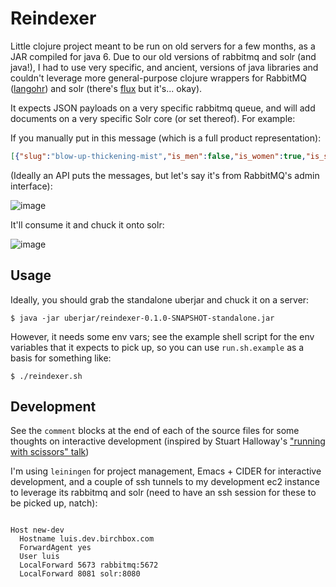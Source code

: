 # Reindexer

Little clojure project meant to be run on old servers for a few months, as a JAR compiled for java 6. Due to our old versions of rabbitmq and solr (and java!), I had to use very specific, and ancient, versions of java libraries and couldn't leverage more general-purpose clojure wrappers for RabbitMQ ([langohr](http://clojurerabbitmq.info/)) and solr (there's [flux](https://github.com/mwmitchell/flux) but it's... okay).

It expects JSON payloads on a very specific rabbitmq queue, and will add documents on a very specific Solr core (or set thereof). For example:

If you manually put in this message (which is a full product representation):

```json
[{"slug":"blow-up-thickening-mist","is_men":false,"is_women":true,"is_searchable":true,"updated_at":"2018-10-22T02:11:34Z","id":"111","magento_id":"111","url":"/shop/blow-up-thickening-mist","title":"HELLO FROM UBERJAR","product_name":"blowPro Blow Up Thickening Mist","sku":"BLOW-MIS-THICK-FZ","type":"simple","family":"default","product_notes":"","ship_with_box":0,"presale_only":0,"mes_title":"","mes_short_description":"","mes_full_description":"HERES THE CHANGES","mes_size":"","mes_additional_notes":"","is_changeable_subscription":0,"is_lifestyle":null,"mes_group_id":"","key_ingredients":"","great_for":"YOUR HAIR","meta_title":"Blow Up Thickening Mist ","meta_keyword":"","meta_description":"","images":"{\"pdp\":{\"url\":\"https://www.luis-beta.dev.birchbox.com/shop/media/catalog/product/cache/1/small_image/384x384/163b81649b7ef7bc8a00b0066e59ae0a/t/e/test-image-2-1.jpg\",\"width\":384,\"height\":384,\"is_placeholder\":false},\"box_list\":{\"url\":\"https://www.luis-beta.dev.birchbox.com/shop/media/catalog/product/cache/1/small_image/200x176/163b81649b7ef7bc8a00b0066e59ae0a/t/e/test-image-2-1.jpg\",\"width\":200,\"height\":176,\"is_placeholder\":false},\"box_feature\":{\"url\":\"https://www.luis-beta.dev.birchbox.com/shop/media/catalog/product/cache/1/small_image/640x528/163b81649b7ef7bc8a00b0066e59ae0a/t/e/test-image-2-1.jpg\",\"width\":640,\"height\":528,\"is_placeholder\":false}}","media_s":"[{\"format\":\"image\",\"type\":\"primary\",\"position\":1,\"sizes\":{\"large\":{\"url\":\"https://www.luis-beta.dev.birchbox.com/shop/media/catalog/product/cache/1/small_image/384x384/163b81649b7ef7bc8a00b0066e59ae0a/t/e/test-image-2-1.jpg\",\"width\":384,\"height\":384,\"is_placeholder\":false},\"small\":{\"url\":\"https://www.luis-beta.dev.birchbox.com/shop/media/catalog/product/cache/1/small_image/96x96/163b81649b7ef7bc8a00b0066e59ae0a/t/e/test-image-2-1.jpg\",\"width\":96,\"height\":96,\"is_placeholder\":false},\"xlarge\":{\"url\":\"https://www.luis-beta.dev.birchbox.com/shop/media/catalog/product/cache/1/small_image/1500x1700/b38cf51ec77170b109c5e310157197eb/t/e/test-image-2-1.jpg\",\"width\":1500,\"height\":1700,\"is_placeholder\":false}}},{\"format\":\"image\",\"type\":\"swatch\",\"position\":5,\"sizes\":{\"large\":{\"url\":\"https://www.luis-beta.dev.birchbox.com/shop/media/catalog/product/cache/1/thumbnail/384x384/163b81649b7ef7bc8a00b0066e59ae0a/b/l/blow_blowup_900x900.jpg\",\"width\":384,\"height\":384,\"is_placeholder\":false},\"small\":{\"url\":\"https://www.luis-beta.dev.birchbox.com/shop/media/catalog/product/cache/1/thumbnail/96x96/163b81649b7ef7bc8a00b0066e59ae0a/b/l/blow_blowup_900x900.jpg\",\"width\":96,\"height\":96,\"is_placeholder\":false},\"xlarge\":{\"url\":\"https://www.luis-beta.dev.birchbox.com/shop/media/catalog/product/cache/1/thumbnail/900x900/b38cf51ec77170b109c5e310157197eb/b/l/blow_blowup_900x900.jpg\",\"width\":900,\"height\":900,\"is_placeholder\":false}}},{\"format\":\"image\",\"type\":\"sample\",\"sizes\":{\"large\":{\"url\":\"https://www.luis-beta.dev.birchbox.com/shop/media/catalog/product/cache/1/sample_image/384x384/163b81649b7ef7bc8a00b0066e59ae0a/images/catalog/product/placeholder/sample_image.jpg\",\"width\":384,\"height\":384,\"is_placeholder\":true},\"small\":{\"url\":\"https://www.luis-beta.dev.birchbox.com/shop/media/catalog/product/cache/1/sample_image/96x96/163b81649b7ef7bc8a00b0066e59ae0a/images/catalog/product/placeholder/sample_image.jpg\",\"width\":96,\"height\":96,\"is_placeholder\":true},\"xlarge\":{\"url\":\"https://www.luis-beta.dev.birchbox.com/shop/media/catalog/product/cache/1/sample_image/b38cf51ec77170b109c5e310157197eb/images/catalog/product/placeholder/sample_image.jpg\",\"width\":262,\"height\":262,\"is_placeholder\":true}}}]","ingredients":[],"ingredients_md":"","brand":"blowPro","brand_id":97,"description":"Flat, limp hair? New York\u2019s blow dry experts have you covered. blowPro's thickening mist is the ultimate way to pump up hair without weighing it down \u2014 perfect for daily use and a must for voomy up-dos.","description_md":"\u003Cp\u003EFlat, limp hair? New York\u2019s blow dry experts have you covered. blowPro's thickening mist is the ultimate way to pump up hair without weighing it down \u2014 perfect for daily use and a must for voomy up-dos.\u003C/p\u003E","short_description":"Give ho-hum hair a boost with this lightweight thickening mist. ","expert_take":"Revive flat hair with blowPro Faux Dry Shampoo.","expert_take_md":"\u003Cp\u003ERevive flat hair with \u003Ca href=\"/shop/blow-faux-dry-shampoo\"\u003EblowPro Faux Dry Shampoo\u003C/a\u003E.\u003C/p\u003E","how_it_works":"","how_to_use":"Spritz lightly on clean, damp hair in sections and blow-dry in upward motions for all over lift.","how_to_use_md":"\u003Cp\u003ESpritz lightly on clean, damp hair in sections and blow-dry in upward motions for all over lift.\u003C/p\u003E\r\n","details_html":"\u003Ch2\u003EBirchbox Breakdown\u003C/h2\u003E\n    \u003Cp\u003EFlat, limp hair? New York\u2019s blow dry experts have you covered. blowPro's thickening mist is the ultimate way to pump up hair without weighing it down \u2014 perfect for daily use and a must for voomy up-dos.\u003C/p\u003E\n    \u003Ch2\u003EHow To Use\u003C/h2\u003E\n    \u003Cp\u003ESpritz lightly on clean, damp hair in sections and blow-dry in upward motions for all over lift.\u003C/p\u003E\n    \u003Ch2\u003EEditor's Tip\u003C/h2\u003E\n    \u003Cp\u003ERevive flat hair with \u003Ca href=\"birchbox://view/products/107\"\u003EblowPro Faux Dry Shampoo\u003C/a\u003E.\u003C/p\u003E\n","size":"8.5 oz","brand_ids":[97],"related_product_ids":[],"is_discontinued":false,"rating":"3.4","rating_weighted":"4.2615","rating_purchased":"3.3333","rating_sampled":"0.0","weighted_rating_sf":"4.2615","max_sale_qty":50,"review_count":14,"in_stock":true,"is_free_shipping":false,"is_reviewable":true,"is_favoritable":true,"is_exclusive":false,"is_visible_in_catalog":true,"is_hazmat":true,"price":"21.0","currency":"USD","blurb":"","upc":"","weight":"1.0","availability":"available","swatch_hex_code":"","category_names":["Hair","Birchbox: December 2010","Birchbox: January 2011 Welcome","Birchbox: March 2011","March's Box - 2011","$25 and Under","Styling Products","Protective Sprays","Texture \u0026 Beach Sprays"],"category_position_6":24,"category_position_101":1,"category_position_157":0,"category_position_194":1,"category_position_196":1,"category_position_217":1,"category_position_580":25,"category_position_589":20,"category_position_697":16,"category_position_3372":13,"category_position_3386":12,"brand_position_97":0,"category_urls":["/","//shop","//shop/march-box","//shop/hair","//shop/hair/treatments","//shop/hair/treatments/protective-sprays","//shop/hair/styling-products-1","//shop/hair/styling-products-1/texture-beach-sprays","//shop/featured","//shop/featured/25-and-under-1","//shop/featured/25-and-under-1/hair","//shop/birchbox-1","//shop/birchbox-1/march-2011","//shop/birchbox-1/march-2011/birchbox-march-2011-bb6","//shop/birchbox-1/march-2011/birchbox-march-2011-bb4","//shop/birchbox-1/january-2011","//shop/birchbox-1/january-2011/birchbox-january-2011-welcomeb","//shop/birchbox-1/apr-dec-2010","//shop/birchbox-1/apr-dec-2010/birchbox-december-2010-volume"],"category_ids":["2","8","280","101","277","196","194","275","157","6","698","3372","697","3386","217","15","580","589"]}]

```

(Ideally an API puts the messages, but let's say it's from RabbitMQ's admin interface):

![image](https://user-images.githubusercontent.com/82133/47277035-e5f3dc00-d589-11e8-99b6-40bb01d3683f.png)


It'll consume it and chuck it onto solr:

![image](https://user-images.githubusercontent.com/82133/47277021-b80e9780-d589-11e8-966f-3b3459135a04.png)


## Usage

Ideally, you should grab the standalone uberjar and chuck it on a server:

    $ java -jar uberjar/reindexer-0.1.0-SNAPSHOT-standalone.jar

However, it needs some env vars; see the example shell script for the env variables that it expects to pick up, so you can use `run.sh.example` as a basis for something like:

    $ ./reindexer.sh


## Development

See the `comment` blocks at the end of each of the source files for some thoughts on interactive development (inspired by Stuart Halloway's ["running with scissors" talk](https://www.youtube.com/watch?v=Qx0-pViyIDU))

I'm using `leiningen` for project management, Emacs + CIDER for interactive development, and a couple of ssh tunnels to my development ec2 instance to leverage its rabbitmq and solr (need to have an ssh session for these to be picked up, natch):

```

Host new-dev
  Hostname luis.dev.birchbox.com
  ForwardAgent yes
  User luis
  LocalForward 5673 rabbitmq:5672
  LocalForward 8081 solr:8080
```
